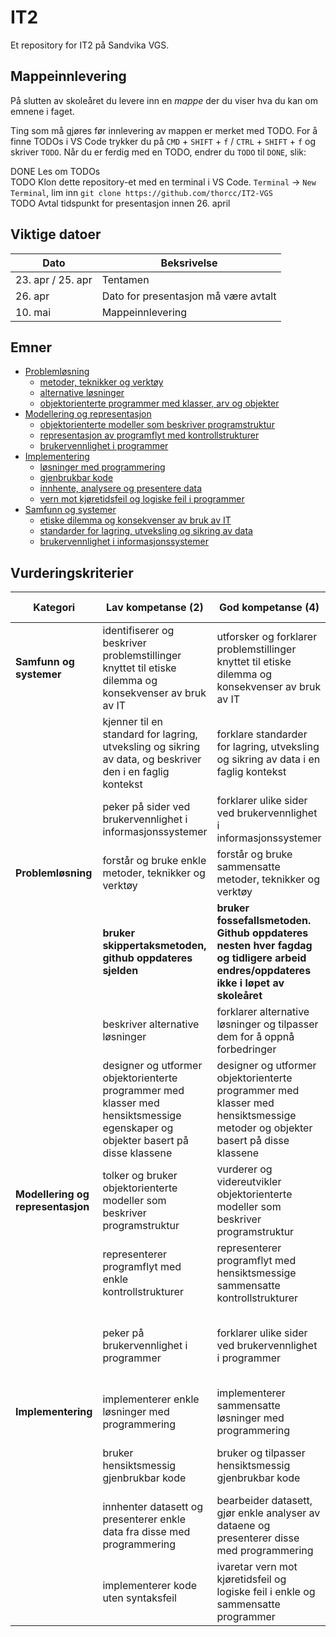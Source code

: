 # IT2

Et repository for IT2 på Sandvika VGS.

## Mappeinnlevering

På slutten av skoleåret du levere inn en _mappe_ der du viser hva du kan om emnene i faget.

Ting som må gjøres før innlevering av mappen er merket med TODO.
For å finne TODOs i VS Code trykker du på `CMD` + `SHIFT` + `f` / `CTRL` + `SHIFT` + `f` og skriver `TODO`.
Når du er ferdig med en TODO, endrer du `TODO` til `DONE`, slik:

DONE Les om TODOs  
TODO Klon dette repository-et med en terminal i VS Code. `Terminal` -> `New Terminal`, lim inn `git clone https://github.com/thorcc/IT2-VGS`  
TODO Avtal tidspunkt for presentasjon innen 26. april

## Viktige datoer

| Dato              | Beksrivelse                          |
| ----------------- | ------------------------------------ |
| 23. apr / 25. apr | Tentamen                             |
| 26. apr           | Dato for presentasjon må være avtalt |
| 10. mai           | Mappeinnlevering                     |

## Emner

- [Problemløsning](problemlosning/readme.md)
  - [metoder, teknikker og verktøy](./problemlosning/readme.md#metoder-teknikker-og-verktøy)
  - [alternative løsninger](./problemlosning/readme.md#alternative-løsninger)
  - [objektorienterte programmer med klasser, arv og objekter](./problemlosning/readme.md#objektorienterte-programmer-med-klasser-arv-og-objekter)
- [Modellering og representasjon](modellering-og-representasjon/readme.md)
  - [objektorienterte modeller som beskriver programstruktur](modellering-og-representasjon/readme.md#objektorienterte-modeller-som-beskriver-programstruktur)
  - [representasjon av programflyt med kontrollstrukturer](modellering-og-representasjon/readme.md#representasjon-av-programflyt-med-kontrollstrukturer)
  - [brukervennlighet i programmer](modellering-og-representasjon/readme.md#brukervennlighet-i-programmer)
- [Implementering](implementering/readme.md)
  - [løsninger med programmering](implementering/readme.md#løsninger-med-programmering)
  - [gjenbrukbar kode](implementering/readme.md#gjenbrukbar-kode)
  - [innhente, analysere og presentere data](implementering/readme.md#innhente-analysere-og-presentere-data)
  - [vern mot kjøretidsfeil og logiske feil i programmer](./implementering/readme.md#vern-mot-kjøretidsfeil-og-logiske-feil-i-programmer)
- [Samfunn og systemer](./samfunn-og-systemer/readme.md)
  - [etiske dilemma og konsekvenser av bruk av IT](./samfunn-og-systemer/readme.md#etiske-dilemma-og-konsekvenser-av-bruk-av-it)
  - [standarder for lagring, utveksling og sikring av data](./samfunn-og-systemer/readme.md#standarder-for-lagring-utveksling-og-sikring-av-data)
  - [brukervennlighet i informasjonssystemer](./samfunn-og-systemer/readme.md#brukervennlighet-i-informasjonssystemer)

## Vurderingskriterier

| Kategori                          | Lav kompetanse (2)                                                                                                               | God kompetanse (4)                                                                                                                 | Utmerket kompetanse (6)                                                                                               |
| --------------------------------- | -------------------------------------------------------------------------------------------------------------------------------- | ---------------------------------------------------------------------------------------------------------------------------------- | --------------------------------------------------------------------------------------------------------------------- |
| **Samfunn og systemer**           | identifiserer og beskriver problemstillinger knyttet til etiske dilemma og konsekvenser av bruk av IT                            | utforsker og forklarer problemstillinger knyttet til etiske dilemma og konsekvenser av bruk av IT                                  | utforsker og vurderer problemstillinger knyttet til etiske dilemma og konsekvenser av bruk av IT ved kritisk drøfting |
|                                   | kjenner til en standard for lagring, utveksling og sikring av data, og beskriver den i en faglig kontekst                        | forklare standarder for lagring, utveksling og sikring av data i en faglig kontekst                                                | gjør rede for standarder for lagring, utveksling og sikring av data med faglige begrunnelser og forklaringer          |
|                                   | peker på sider ved brukervennlighet i informasjonssystemer                                                                       | forklarer ulike sider ved brukervennlighet i informasjonssystemer                                                                  | vurderer brukervennlighet i informasjonssystemer                                                                      |
| **Problemløsning**                | forstår og bruke enkle metoder, teknikker og verktøy                                                                             | forstår og bruke sammensatte metoder, teknikker og verktøy                                                                         | hensiktsmessig anvende avanserte metoder, teknikker og verktøy                                                        |
|                                   | **bruker skippertaksmetoden, github oppdateres sjelden**                                                                         | **bruker fossefallsmetoden. Github oppdateres nesten hver fagdag og tidligere arbeid endres/oppdateres ikke i løpet av skoleåret** | **arbeider smidig. Github oppdateres hver fagdag og tidligere arbeid endres/oppdateres i løpet av skoleåret**         |
|                                   | beskriver alternative løsninger                                                                                                  | forklarer alternative løsninger og tilpasser dem for å oppnå forbedringer                                                          | grundig vurderer alternative løsninger og gjøre hensiktsmessige valg                                                  |
|                                   | designer og utformer objektorienterte programmer med klasser med hensiktsmessige egenskaper og objekter basert på disse klassene | designer og utformer objektorienterte programmer med klasser med hensiktsmessige metoder og objekter basert på disse klassene      | designer og utformer objektorienterte programmer med klasser med hensiktsmessig arv og objekter basert på de klassene |
| **Modellering og representasjon** | tolker og bruker objektorienterte modeller som beskriver programstruktur                                                         | vurderer og videreutvikler objektorienterte modeller som beskriver programstruktur                                                 | forbedre og lager komplette objektorienterte modeller som beskriver programstruktur                                   |
|                                   | representerer programflyt med enkle kontrollstrukturer                                                                           | representerer programflyt med hensiktsmessige sammensatte kontrollstrukturer                                                       | representerer programflyt med hensiktsmessige og effektive avanserte kontrollstrukturer                               |
|                                   | peker på brukervennlighet i programmer                                                                                           | forklarer ulike sider ved brukervennlighet i programmer                                                                            | vurderer brukervennlighet i programmer og foreslår hensiktsmessige forbedringer                                       |
| **Implementering**                | implementerer enkle løsninger med programmering                                                                                  | implementerer sammensatte løsninger med programmering                                                                              | implementerer avanserte løsninger med programmering                                                                   |
|                                   | bruker hensiktsmessig gjenbrukbar kode                                                                                           | bruker og tilpasser hensiktsmessig gjenbrukbar kode                                                                                | bruker, tilpasser og utvikler hensiktsmessig gjenbrukbar kode                                                         |
|                                   | innhenter datasett og presenterer enkle data fra disse med programmering                                                         | bearbeider datasett, gjør enkle analyser av dataene og presenterer disse med programmering                                         | gjør sammensatte analyser av datasett og presenterer disse med programmering                                          |
|                                   | implementerer kode uten syntaksfeil                                                                                              | ivaretar vern mot kjøretidsfeil og logiske feil i enkle og sammensatte programmer                                                  | ivaretar vern mot kjøretidsfeil og logiske feil i avanserte programmer                                                |
